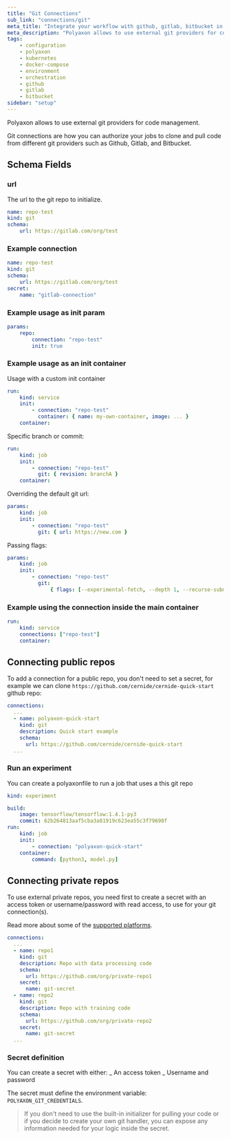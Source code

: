 ```yaml
---
title: "Git Connections"
sub_link: "connections/git"
meta_title: "Integrate your workflow with github, gitlab, bitbucket in Polyaxon - Configuration"
meta_description: "Polyaxon allows to use external git providers for code management."
tags:
    - configuration
    - polyaxon
    - kubernetes
    - docker-compose
    - environment
    - orchestration
    - github
    - gitlab
    - bitbucket
sidebar: "setup"
---
```


Polyaxon allows to use external git providers for code management.

Git connections are how you can authorize your jobs to clone and pull code from different git providers such as Github, Gitlab, and Bitbucket.

## Schema Fields

### url

The url to the git repo to initialize.

```yaml
name: repo-test
kind: git
schema:
    url: https://gitlab.com/org/test
```

### Example connection

```yaml
name: repo-test
kind: git
schema:
    url: https://gitlab.com/org/test
secret:
    name: "gitlab-connection"
```

### Example usage as init param

```yaml
params:
    repo:
        connection: "repo-test"
        init: true
```

### Example usage as an init container

Usage with a custom init container

```yaml
run:
    kind: service
    init:
        - connection: "repo-test"
          container: { name: my-own-container, image: ... }
    container:
```

Specific branch or commit:

```yaml
run:
    kind: job
    init:
        - connection: "repo-test"
          git: { revision: branchA }
    container:
```

Overriding the default git url:

```yaml
params:
    kind: job
    init:
        - connection: "repo-test"
          git: { url: https://new.com }
```

Passing flags:

```yaml
params:
    kind: job
    init:
        - connection: "repo-test"
          git:
              { flags: [--experimental-fetch, --depth 1, --recurse-submodules] }
```

### Example using the connection inside the main container

```yaml
run:
    kind: service
    connections: ["repo-test"]
    container:
```

## Connecting public repos

To add a connection for a public repo, you don't need to set a secret,
for example we can clone `https://github.com/cernide/cernide-quick-start` github repo:

```yaml
connections:
  ...
  - name: polyaxon-quick-start
    kind: git
    description: Quick start example
    schema:
      url: https://github.com/cernide/cernide-quick-start
  ...
```

### Run an experiment

You can create a polyaxonfile to run a job that uses a this git repo

```yaml
kind: experiment

build:
    image: tensorflow/tensorflow:1.4.1-py3
    commit: 62b264813aaf5cba3a81919c623ea55c3f79698f
run:
    kind: job
    init:
        - connection: "polyaxon-quick-start"
    container:
        command: [python3, model.py]
```

## Connecting private repos

To use external private repos, you need first to create a secret with an access token or username/password with read access,
to use for your git connection(s).

Read more about some of the [supported platforms](/integrations/scm/).

```yaml
connections:
  ...
  - name: repo1
    kind: git
    description: Repo with data processing code
    schema:
      url: https://github.com/org/private-repo1
    secret:
      name: git-secret
  - name: repo2
    kind: git
    description: Repo with training code
    schema:
      url: https://github.com/org/private-repo2
    secret:
      name: git-secret
  ...
```

### Secret definition

You can create a secret with either:
_ An access token
_ Username and password

The secret must define the environment variable: `POLYAXON_GIT_CREDENTIALS`.

> If you don't need to use the built-in initializer for pulling your code or if you decide to create your own git handler, you can expose any information needed for your logic inside the secret.
